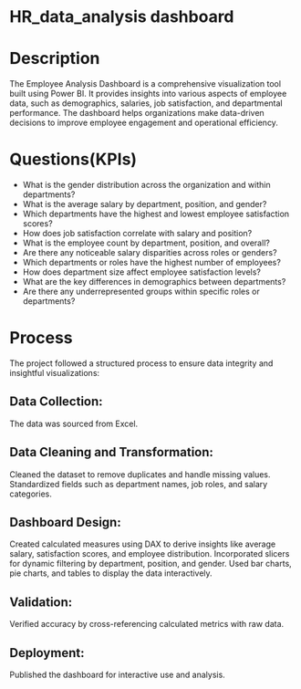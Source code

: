 # HR_data_analysis dashboard
# Description
The Employee Analysis Dashboard is a comprehensive visualization tool built using Power BI. It provides insights into various aspects of employee data, such as demographics, salaries, job satisfaction, and departmental performance. The dashboard helps organizations make data-driven decisions to improve employee engagement and operational efficiency.
# Questions(KPIs)
- What is the gender distribution across the organization and within departments?
- What is the average salary by department, position, and gender?
-  Which departments have the highest and lowest employee satisfaction scores?
- How does job satisfaction correlate with salary and position?
- What is the employee count by department, position, and overall?
- Are there any noticeable salary disparities across roles or genders?
- Which departments or roles have the highest number of employees?
- How does department size affect employee satisfaction levels?
- What are the key differences in demographics between departments?
- Are there any underrepresented groups within specific roles or departments?

# Process
The project followed a structured process to ensure data integrity and insightful visualizations:

## Data Collection:
The data was sourced from Excel.
## Data Cleaning and Transformation:
Cleaned the dataset to remove duplicates and handle missing values.
Standardized fields such as department names, job roles, and salary categories.
## Dashboard Design:
Created calculated measures using DAX to derive insights like average salary, satisfaction scores, and employee distribution.
Incorporated slicers for dynamic filtering by department, position, and gender.
Used bar charts, pie charts, and tables to display the data interactively.
## Validation:
Verified accuracy by cross-referencing calculated metrics with raw data.
## Deployment:
Published the dashboard for interactive use and analysis.
